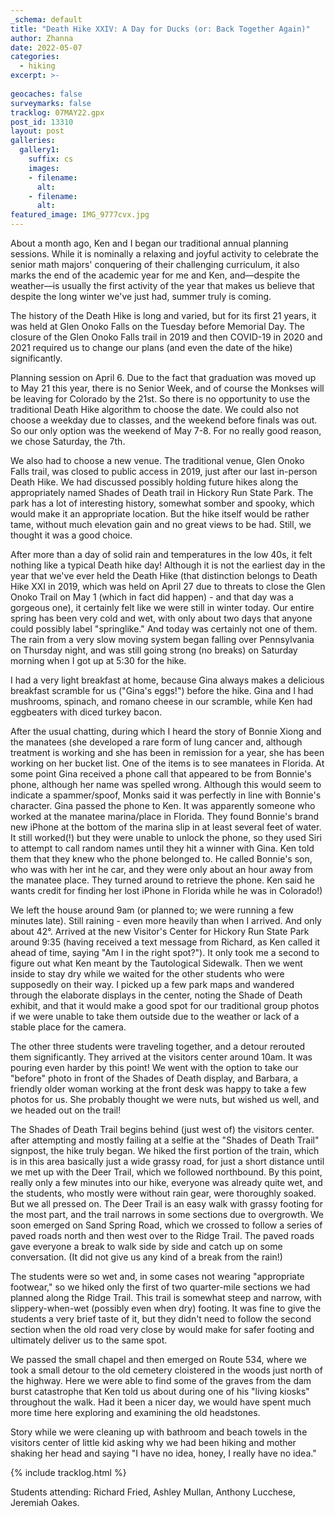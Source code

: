 ```yaml
---
_schema: default
title: "Death Hike XXIV: A Day for Ducks (or: Back Together Again)"
author: Zhanna
date: 2022-05-07
categories:
  - hiking
excerpt: >- 
   
geocaches: false
surveymarks: false
tracklog: 07MAY22.gpx
post_id: 13310
layout: post           
galleries:
  gallery1:
    suffix: cs
    images: 
    - filename: 
      alt: 
    - filename: 
      alt:     
featured_image: IMG_9777cvx.jpg                                                        
---      
```


About a month ago, Ken and I began our traditional annual planning sessions. While it is nominally a relaxing and joyful activity to celebrate the senior math majors' conquering of their challenging curriculum, it also marks the end of the academic year for me and Ken, and—despite the weather—is usually the first activity of the year that makes us believe that despite the long winter we've just had, summer truly is coming.

The history of the Death Hike is long and varied, but for its first 21 years, it was held at Glen Onoko Falls on the Tuesday before Memorial Day. The closure of the Glen Onoko Falls trail in 2019 and then COVID-19 in 2020 and 2021 required us to change our plans (and even the date of the hike) significantly. 

<!-- (See last year's write-up for more details about that.) -->

Planning session on April 6. Due to the fact that graduation was moved up to May 21 this year, there is no Senior Week, and of course the Monkses will be leaving for Colorado by the 21st. So there is no opportunity to use the traditional Death Hike algorithm to choose the date. We could also not choose a weekday due to classes, and the weekend before finals was out. So our only option was the weekend of May 7-8. For no really good reason, we chose Saturday, the 7th.

We also had to choose a new venue. The traditional venue, Glen Onoko Falls trail, was closed to public access in 2019, just after our last in-person Death Hike. We had discussed possibly holding future hikes along the appropriately named Shades of Death trail in Hickory Run State Park. The park has a lot of interesting history, somewhat somber and spooky, which would make it an appropriate location. But the hike itself would be rather tame, without much elevation gain and no great views to be had. Still, we thought it was a good choice.

After more than a day of solid rain and temperatures in the low 40s, it felt nothing like a typical Death hike day! Although it is not the earliest day in the year that we've ever held the Death Hike (that distinction belongs to Death Hike XXI in 2019, which was held on April 27 due to threats to close the Glen Onoko Trail on May 1 (which in fact did happen) - and that day was a gorgeous one), it certainly felt like we were still in winter today. Our entire spring has been very cold and wet, with only about two days that anyone could possibly label "springlike." And today was certainly not one of them. The rain from a very slow moving system began falling over Pennsylvania on Thursday night, and was still going strong (no breaks) on Saturday morning when I got up at 5:30 for the hike.

I had a very light breakfast at home, because Gina always makes a delicious breakfast scramble for us ("Gina's eggs!") before the hike. Gina and I had mushrooms, spinach, and romano cheese in our scramble, while Ken had eggbeaters with diced turkey bacon.

After the usual chatting, during which I heard the story of Bonnie Xiong and the manatees (she developed a rare form of lung cancer and, although treatment is working and she has been in remission for a year, she has been working on her bucket list. One of the items is to see manatees in Florida. At some point Gina received a phone call that appeared to be from Bonnie's phone, although her name was spelled wrong. Although this would seem to indicate a spammer/spoof, Monks said it was perfectly in line with Bonnie's character. Gina passed the phone to Ken. It was apparently someone who worked at the manatee marina/place in Florida. They found Bonnie's brand new iPhone at the bottom of the marina slip in at least several feet of water. It still worked(!) but they were unable to unlock the phone, so they used Siri to attempt to call random names until they hit a winner with Gina. Ken told them that they knew who the phone belonged to. He called Bonnie's son, who was with her int he car, and they were only about an hour away from the manatee place. They turned around to retrieve the phone. Ken said he wants credit for finding her lost iPhone in Florida while he was in Colorado!)

We left the house around 9am (or planned to; we were running a few minutes late). Still raining - even more heavily than when I arrived. And only about 42°. Arrived at the new Visitor's Center for Hickory Run State Park around 9:35 (having received a text message from Richard, as Ken called it ahead of time, saying "Am I in the right spot?"). It only took me a second to figure out what Ken meant by the Tautological Sidewalk. Then we went inside to stay dry while we waited for the other students who were supposedly on their way. I picked up a few park maps and wandered through the elaborate displays in the center, noting the Shade of Death exhibit, and that it would make a good spot for our traditional group photos if we were unable to take them outside due to the weather or lack of a stable place for the camera.

The other three students were traveling together, and a detour rerouted them significantly. They arrived at the visitors center around 10am. It was pouring even harder by this point! We went with the option to take our "before" photo in front of the Shades of Death display, and Barbara, a friendly older woman working at the front desk was happy to take a few photos for us. She probably thought we were nuts, but wished us well, and we headed out on the trail!

The Shades of Death Trail begins behind (just west of) the visitors center. after attempting and mostly failing at a selfie at the "Shades of Death Trail" signpost, the hike truly began. We hiked the first portion of the train, which is in this area basically just a wide grassy road, for just a short distance until we met up with the Deer Trail, which we followed northbound. By this point, really only a few minutes into our hike, everyone was already quite wet, and the students, who mostly were without rain gear, were thoroughly soaked. But we all pressed on. The Deer Trail is an easy walk with grassy footing for the most part, and the trail narrows in some sections due to overgrowth. We soon emerged on Sand Spring Road, which we crossed to follow a series of paved roads north and then west over to the Ridge Trail. The paved roads gave everyone a break to walk side by side and catch up on some conversation. (It did not give us any kind of a break from the rain!) 

The students were so wet and, in some cases not wearing "appropriate footwear," so we hiked only the first of two quarter-mile sections we had planned along the Ridge Trail. This trail is somewhat steep and narrow, with slippery-when-wet (possibly even when dry) footing. It was fine to give the students a very brief taste of it, but they didn't need to follow the second section when the old road very close by would make for safer footing and ultimately deliver us to the same spot.

We passed the small chapel and then emerged on Route 534, where we took a small detour to the old cemetery cloistered in the woods just north of the highway. Here we were able to find some of the graves from the dam burst catastrophe that Ken told us about during one of his "living kiosks" throughout the walk. Had it been a nicer day, we would have spent much more time here exploring and examining the old headstones.


Story while we were cleaning up with bathroom and beach towels in the visitors center of little kid asking why we had been hiking and mother shaking her head and saying "I have no idea, honey, I really have no idea."

{% include tracklog.html %}




Students attending: Richard Fried, Ashley Mullan, Anthony Lucchese, Jeremiah Oakes.
